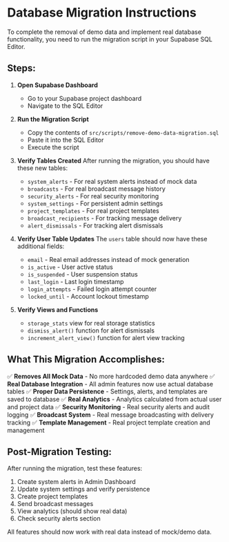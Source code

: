 # Database Migration Instructions

To complete the removal of demo data and implement real database functionality, you need to run the migration script in your Supabase SQL Editor.

## Steps:

1. **Open Supabase Dashboard**
   - Go to your Supabase project dashboard
   - Navigate to the SQL Editor

2. **Run the Migration Script**
   - Copy the contents of `src/scripts/remove-demo-data-migration.sql`
   - Paste it into the SQL Editor
   - Execute the script

3. **Verify Tables Created**
   After running the migration, you should have these new tables:
   - `system_alerts` - For real system alerts instead of mock data
   - `broadcasts` - For real broadcast message history
   - `security_alerts` - For real security monitoring
   - `system_settings` - For persistent admin settings
   - `project_templates` - For real project templates
   - `broadcast_recipients` - For tracking message delivery
   - `alert_dismissals` - For tracking alert dismissals

4. **Verify User Table Updates**
   The `users` table should now have these additional fields:
   - `email` - Real email addresses instead of mock generation
   - `is_active` - User active status
   - `is_suspended` - User suspension status
   - `last_login` - Last login timestamp
   - `login_attempts` - Failed login attempt counter
   - `locked_until` - Account lockout timestamp

5. **Verify Views and Functions**
   - `storage_stats` view for real storage statistics
   - `dismiss_alert()` function for alert dismissals
   - `increment_alert_view()` function for alert view tracking

## What This Migration Accomplishes:

✅ **Removes All Mock Data** - No more hardcoded demo data anywhere
✅ **Real Database Integration** - All admin features now use actual database tables
✅ **Proper Data Persistence** - Settings, alerts, and templates are saved to database
✅ **Real Analytics** - Analytics calculated from actual user and project data
✅ **Security Monitoring** - Real security alerts and audit logging
✅ **Broadcast System** - Real message broadcasting with delivery tracking
✅ **Template Management** - Real project template creation and management

## Post-Migration Testing:

After running the migration, test these features:
1. Create system alerts in Admin Dashboard
2. Update system settings and verify persistence
3. Create project templates
4. Send broadcast messages
5. View analytics (should show real data)
6. Check security alerts section

All features should now work with real data instead of mock/demo data.
